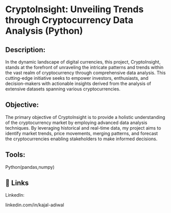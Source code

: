 # CryptoInsight: Unveiling Trends through Cryptocurrency Data Analysis (Python)

## Description:

In the dynamic landscape of digital currencies, this project, CryptoInsight, stands at the forefront of unraveling the intricate patterns and trends within the vast realm of cryptocurrency through comprehensive data analysis. This cutting-edge initiative seeks to empower investors, enthusiasts, and decision-makers with actionable insights derived from the analysis of extensive datasets spanning various cryptocurrencies.

## Objective:
The primary objective of CryptoInsight is to provide a holistic understanding of the cryptocurrency market by employing advanced data analysis techniques. By leveraging historical and real-time data, my project aims to identify market trends, price movements, merging patterns, and forecast the cryptocurrencies enabling stakeholders to make informed decisions.

 
## Tools:
Python(pandas,numpy)

## 🔗 Links

LinkedIn:

linkedin.com/in/kajal-adiwal
